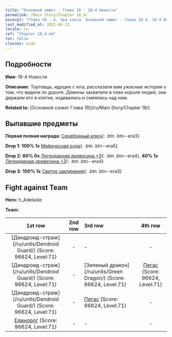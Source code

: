 ```yaml
---
title: "Основной сюжет - Глава 18 - 18-4 Новости"
permalink: /Main Story/Chapter 18_4/
excerpt: "Глава 18 - 4. Эра хаоса  Основной сюжет - Глава 18_4. 18-4 Новости"
last_modified_at: 2021-04-12
locale: ru
ref: "Chapter 18_4.md"
toc: false
classes: wide
---
```


## Подробности

 **Имя:** 18-4 Новости

 **Описание:** Торговцы, идущие с юга, рассказали вам ужасные истории о том, что видели по дороге. Демоны захватили в плен короля людей, они держали его в клетке, издевались и смеялись над ним.

 **Related to:** [Основной сюжет Глава 18](/ru/Main Story/Chapter 18/)

## Выпавшие предметы

 **Первая полная награда:** [Серебряный ключ](/ru/Items/con_693/){: .btn .btn--era3}

 **Drop 1:** **100% 1x** [Мифическая руда](/ru/Items/mat_61/){: .btn .btn--era5}

 **Drop 2:** **60% 0x** [Легендарная древесина +3](/ru/Items/mat_55/){: .btn .btn--era4}, **40% 1x** [Легендарная древесина +3](/ru/Items/mat_55/){: .btn .btn--era4}

 **Drop 3:** **100% 1x** [Свиток заклинания](/ru/Items/con_694/){: .btn .btn--era3}


## Fight against Team
 **Hero:** h_Adelaide

 **Team:**


  | 1st row | 2nd row | 3rd row | 4th row |
  |:----:|:----:|:----|:----:|
  | [Дендроид-страж](/ru/units/Dendroid Guard/) (Score: 96624, Level:71)  | - | - | - |
  | [Дендроид-страж](/ru/units/Dendroid Guard/) (Score: 96624, Level:71)  | - | [Зеленый дракон](/ru/units/Green Dragon/) (Score: 96624, Level:71)  | [Пегас](/ru/units/Pegasus/) (Score: 96624, Level:71)  |
  | [Дендроид-страж](/ru/units/Dendroid Guard/) (Score: 96624, Level:71)  | - | [Пегас](/ru/units/Pegasus/) (Score: 96624, Level:71)  | - |
  | [Единорог](/ru/units/Unicorn/) (Score: 96624, Level:71)  | - | - | - |


